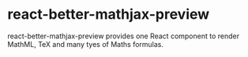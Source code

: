 # react-better-mathjax-preview
react-better-mathjax-preview provides one React component to render MathML, TeX and many tyes of Maths formulas.
